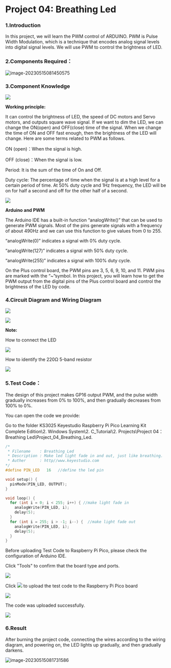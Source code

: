 # Project 04: Breathing Led

### 1.**Introduction**

In this project, we will learn the PWM control of ARDUINO. PWM is Pulse Width Modulation, which is a technique that encodes analog signal levels into digital signal levels. We will use PWM to control the brightness of LED.

### 2.**Components Required：**

![image-20230515081450575](media/image-20230515081450575.png)

### 3.**Component Knowledge**

![](/media/6549bdbfd4e7b6b2b341012105d655e8.png)

**Working principle:** 

It can control the brightness of LED, the speed of DC motors and Servo motors, and outputs square wave signal. If we want to dim the LED, we can change the ON(open) and OFF(close) time of the signal. When we change the time of ON and OFF fast enough, then the brightness of the LED will change. Here are some terms related to PWM as follows.

ON (open)：When the signal is high.

OFF (close)：When the signal is low.

Period: It is the sum of the time of On and Off.

Duty cycle: The percentage of time when the signal is at a high level for a certain period of time. At 50% duty cycle and 1Hz frequency, the LED will be on for half a second and off for the other half of a second.

![](/media/a439e1bd8a4578b43b7188c821d58594.jpeg)

**Arduino and PWM**

The Arduino IDE has a built-in function “analogWrite()” that can be used to generate PWM signals. Most of the pins generate signals with a frequency of about 490Hz and we can use this function to give values from 0 to 255.

“analogWrite(0)” indicates a signal with 0% duty cycle.

“analogWrite(127)” indicates a signal with 50% duty cycle.

“analogWrite(255)” indicates a signal with 100% duty cycle. 

On the Plus control board, the PWM pins are 3, 5, 6, 9, 10, and 11. PWM pins are marked with the “\~”symbol. In this project, you will learn how to get the PWM output from the digital pins of the Plus control board and control the brightness of the LED by code.



### 4.**Circuit Diagram and** **Wiring Diagram**

![](/media/cb069d7553d861e3293d8bdbe85bbd05.png)

![](/media/898285da10fa9b39e52a02bc68758d27.png)

**Note:**

How to connect the LED

![](/media/42ff6f405dfa128593827de5aa03e94b.png)

How to identify the 220Ω 5-band resistor

![](/media/55c0199544e9819328f6d5778f10d7d0.png)

### **5.Test Code：**

The design of this project makes GP16 output PWM, and the pulse width gradually increases from 0% to 100%, and then gradually decreases from 100% to 0%.

You can open the code we provide:

Go to the folder KS3025 Keyestudio Raspberry Pi Pico Learning Kit Complete Edition\\2. Windows System\\2. C\_Tutorial\\2. Projects\\Project 04：Breathing Led\\Project\_04\_Breathing\_Led.

```c
/*
 * Filename    : Breathing Led
 * Description : Make led light fade in and out, just like breathing.
 * Auther      : http//www.keyestudio.com
*/
#define PIN_LED   16   //define the led pin

void setup() {
  pinMode(PIN_LED, OUTPUT);
}

void loop() {
  for (int i = 0; i < 255; i++) { //make light fade in
    analogWrite(PIN_LED, i);
    delay(5);
  }
  for (int i = 255; i > -1; i--) {  //make light fade out
    analogWrite(PIN_LED, i);
    delay(5);
  }
}
```


Before uploading Test Code to Raspberry Pi Pico, please check the configuration of Arduino IDE.

Click "Tools" to confirm that the board type and ports.

![](/media/860295b49ac07b72ad9446668d36dbad.png)

Click ![](/media/b0d41283bf5ae66d2d5ab45db15331ba.png) to upload the test code to the Raspberry Pi Pico board

![](/media/5a55b36b6cab6994b21391d3af53058c.png)

The code was uploaded successfully.

![](/media/bd515e04ca72e8eba1b6a046131d5e0a.png)

### 6.**Result**

After burning the project code, connecting the wires according to the wiring diagram, and powering on, the LED lights up gradually, and then gradually darkens.

![image-20230515081731586](media/image-20230515081731586.png)
